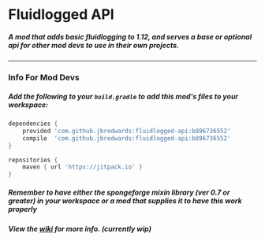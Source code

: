 # Fluidlogged API

##### A mod that adds basic fluidlogging to 1.12, and serves a base or optional api for other mod devs to use in their own projects.

---

### Info For Mod Devs

##### Add the following to your `build.gradle` to add this mod's files to your workspace:

```groovy
dependencies {
    provided 'com.github.jbredwards:fluidlogged-api:b896736552'
    compile  'com.github.jbredwards:fluidlogged-api:b896736552'
}

repositories {
    maven { url 'https://jitpack.io' }
}
```

##### Remember to have either the spongeforge mixin library (ver 0.7 or greater) in your workspace or a mod that supplies it to have this work properly

##### View the [wiki](https://github.com/jbredwards/Fluidlogged-API/wiki) for more info. (currently wip)
